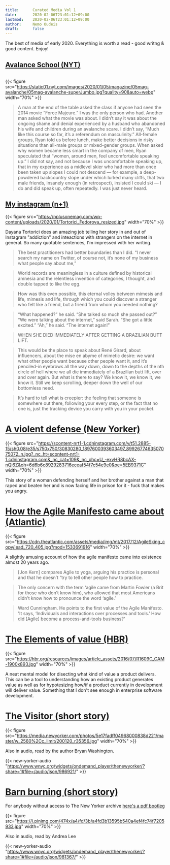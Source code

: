 ```yaml
---
title:      Curated Media Vol 1
date:       2020-02-06T23:01:12+09:00
lastmod:    2020-02-06T23:01:12+09:00
author:     Nemo Oudeis
draft:      false
---
```


The best of media of early 2020. Everything is worth a read - good writng & good content. Enjoy!

## [Avalance School (NYT)](https://www.nytimes.com/2019/12/31/magazine/avalanche-school-heidi-julavits.html)

![]()

{{< figure src="https://static01.nyt.com/images/2020/01/05/magazine/05mag-avalanche/05mag-avalanche-superJumbo.jpg?quality=90&auto=webp" width="70%" >}}

> A man at the end of the table asked the class if anyone had seen the 2014 movie “Force Majeure.” I was the only person who had. Another man asked what the movie was about. I didn’t say it was about the ongoing shame and denial experienced by a husband who abandoned his wife and children during an avalanche scare. I didn’t say, “Much like this course so far, it’s a referendum on masculinity.” All-female groups, Ryan told us before lunch, make better decisions in risky situations than all-male groups or mixed-gender groups. When asked why women became less smart in the company of men, Ryan speculated that “women, around men, feel uncomfortable speaking up.” I did not say, and not because I was uncomfortable speaking up, that in my experience as a midlevel skier who had more than once been taken up slopes I could not descend — for example, a deep-powdered backcountry slope under which lurked many cliffs, that two male friends, insanely enough (in retrospect), insisted I could ski — I do and did speak up, often repeatedly. I was just never heard.

## [My instagram (n+1)](https://nplusonemag.com/issue-36/essays/my-instagram/)

{{< figure src="https://nplusonemag.com/wp-content/uploads/2020/01/Tortorici_Fedorova_resized.jpg"  width="70%" >}}

Dayana Tortorici does an amazing job telling her story in and out of Instagram "addiction" and inteactions with strangers on the internet in general. So many quotable sentences, I'm impressed with her writing.

> The best practitioners had better boundaries than I did. “I never search my name on Twitter, of course not, it’s none of my business what people say about me,”

> World records are meaningless in a culture defined by historical amnesia and the relentless invention of categories, I thought, and double tapped to like the egg.

> How was this even possible, this eternal volley between mimesis and life, mimesis and life, through which you could discover a stranger who felt like a friend, but a friend from whom you needed nothing?

> “What happened?” he said. “She talked so much she passed out?”
> “We were talking about the internet,” said Sarah. “She got a little excited.”
> “Ah,” he said. “The internet again!”

> WHEN SHE DIED IMMEDIATELY AFTER
> GETTING A BRAZILIAN BUTT LIFT.

> This would be the place to speak about René Girard, about influencers, about the mise en abyme of mimetic desire: we want what other people want because other people want it, and it’s penciled-in eyebrows all the way down, down to the depths of the nth circle of hell where we all die immediately of a Brazilian butt lift, over and over again. But what is there to say? We know it, we know it, we know it. Still we keep scrolling, deeper down the well of our bottomless need.

> It’s hard to tell what is creepier: the feeling that someone is somewhere out there, following your every step, or the fact that no one is, just the tracking device you carry with you in your pocket.

# [A violent defense (New Yorker)](https://www.newyorker.com/magazine/2020/01/20/how-far-can-abused-women-go-to-protect-themselves)

{{< figure src="https://scontent-nrt1-1.cdninstagram.com/v/t51.2885-15/sh0.08/e35/s750x750/30830280_1897600393603497_8992677463507075072_n.jpg?_nc_ht=scontent-nrt1-1.cdninstagram.com&_nc_cat=109&_nc_ohc=U_-exyHR8bcAX-nQi6Z&oh=6d6b6c8929283716eceaf54f7c54e9e0&oe=5EB9371C"  width="70%" >}}

This story of a woman defending herself and her brother against a man that raped and beaten her and is now facing life in prison for it - fuck that makes you angry.

# [How the Agile Manifesto came about (Atlantic)](https://www.theatlantic.com/technology/archive/2017/12/agile-manifesto-a-history/547715/)

{{< figure src="https://cdn.theatlantic.com/assets/media/img/mt/2017/12/AgileSking_copy/lead_720_405.jpg?mod=1533691916"  width="70%" >}}

A slightly amusing account of how the agile manifesto came into existence almost 20 years ago.

> [Jon Kern] compares Agile to yoga, arguing his practice is personal and that he doesn’t “try to tell other people how to practice.

> The only concern with the term ‘agile came from Martin Fowler (a Brit for those who don’t know him), who allowed that most Americans didn’t know how to pronounce the word ‘agile.’

> Ward Cunningham. He points to the first value of the Agile Manifesto. 'It says, ‘Individuals and interactions over processes and tools.’ How did [Agile] become a process-and-tools business?'

# [The Elements of value (HBR)](https://hbr.org/2016/09/the-elements-of-value)

{{< figure src="https://hbr.org/resources/images/article_assets/2016/07/R1609C_CAM-1900x893.jpg"  width="70%" >}}

A neat mental model for disecting what kind of value a product delivers. This can be a tool to understanding how an existing product generates value as well as for hypotesizing how/if a product currently in development will deliver value. Something that I don't see enough in enterprise software development.

# [The Visitor (short story)](https://www.newyorker.com/magazine/2020/01/20/visitor)

{{< figure src="https://media.newyorker.com/photos/5e17fadff04968000838d221/master/w_2560%2Cc_limit/200120_r35356.jpg"  width="70%" >}}

Also in audio, read by the author Bryan Washington.

{{< new-yorker-audio "https://www.wnyc.org/widgets/ondemand_player/thenewyorker/?share=1#file=/audio/json/986921/" >}}


# [Barn burning (short story)](https://www.newyorker.com/magazine/1992/11/02/barn-burning)

For anybody without access to The New Yorker archive [here's a pdf bootleg](https://www.mrflamm.com/uploads/2/2/0/0/2200902/barnburningbyharukimurakami.pdf)

{{< figure src="https://i.pinimg.com/474x/a4/fd/3b/a4fd3b13595b540a4ef4fc74f7205933.jpg"  width="70%" >}}

Also in audio, read by Andrea Lee

{{< new-yorker-audio "https://www.wnyc.org/widgets/ondemand_player/thenewyorker/?share=1#file=/audio/json/981367/" >}}


